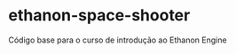 ethanon-space-shooter
=====================

Código base para o curso de introdução ao Ethanon Engine